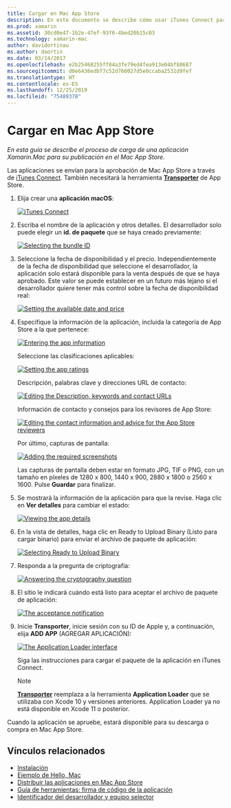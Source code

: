```yaml
---
title: Cargar en Mac App Store
description: En este documento se describe cómo usar iTunes Connect para cargar una aplicación Xamarin.Mac en el Mac App Store. También se indica la información que necesita iTunes Connect para completar el proceso.
ms.prod: xamarin
ms.assetid: 30cd0e47-1b2e-47ef-93f6-4bed20b15c03
ms.technology: xamarin-mac
author: davidortinau
ms.author: daortin
ms.date: 03/14/2017
ms.openlocfilehash: e2b25468255ff84a3fe79ed4fea913e04bf88687
ms.sourcegitcommit: d0e6436edbf7c52d760027d5e0ccaba2531d9fef
ms.translationtype: HT
ms.contentlocale: es-ES
ms.lasthandoff: 12/25/2019
ms.locfileid: "75489378"
---
```

# <a name="upload-to-mac-app-store"></a>Cargar en Mac App Store

_En esta guía se describe el proceso de carga de una aplicación Xamarin.Mac para su publicación en el Mac App Store._

Las aplicaciones se envían para la aprobación de Mac App Store a través de [iTunes Connect](https://itunesconnect.apple.com/). También necesitará la herramienta [**Transporter**](https://apps.apple.com/us/app/transporter/id1450874784?mt=12) de App Store.

1. Elija crear una **aplicación macOS**: 

    [![](uploading-images/image65.png "iTunes Connect")](uploading-images/image65.png#lightbox)

2. Escriba el nombre de la aplicación y otros detalles. El desarrollador solo puede elegir un **id. de paquete** que se haya creado previamente: 

    [![](uploading-images/image66.png "Selecting the bundle ID")](uploading-images/image66.png#lightbox)

3. Seleccione la fecha de disponibilidad y el precio. Independientemente de la fecha de disponibilidad que seleccione el desarrollador, la aplicación solo estará disponible para la venta después de que se haya aprobado. Este valor se puede establecer en un futuro más lejano si el desarrollador quiere tener más control sobre la fecha de disponibilidad real: 

    [![](uploading-images/image67.png "Setting the available date and price")](uploading-images/image67.png#lightbox)

4. Especifique la información de la aplicación, incluida la categoría de App Store a la que pertenece: 

    [![](uploading-images/image68.png "Entering the app information")](uploading-images/image68.png#lightbox) 

    Seleccione las clasificaciones aplicables: 

    [![](uploading-images/image69.png "Setting the app ratings")](uploading-images/image69.png#lightbox) 

    Descripción, palabras clave y direcciones URL de contacto: 

    [![](uploading-images/image70.png "Editing the Description, keywords and contact URLs")](uploading-images/image70.png#lightbox) 

    Información de contacto y consejos para los revisores de App Store: 

    [![](uploading-images/image71.png "Editing the contact information and advice for the App Store reviewers")](uploading-images/image71.png#lightbox) 

    Por último, capturas de pantalla: 

    [![](uploading-images/image72.png "Adding the required screenshots")](uploading-images/image72.png#lightbox) 

    Las capturas de pantalla deben estar en formato JPG, TIF o PNG, con un tamaño en píxeles de 1280 x 800, 1440 x 900, 2880 x 1800 o 2560 x 1600. Pulse **Guardar** para finalizar.

5. Se mostrará la información de la aplicación para que la revise. Haga clic en **Ver detalles** para cambiar el estado: 

    [![](uploading-images/image73.png "Viewing the app details")](uploading-images/image73.png#lightbox)

6. En la vista de detalles, haga clic en Ready to Upload Binary (Listo para cargar binario) para enviar el archivo de paquete de aplicación: 

    [![](uploading-images/image74.png "Selecting Ready to Upload Binary")](uploading-images/image74.png#lightbox)

7. Responda a la pregunta de criptografía: 

    [![](uploading-images/image75.png "Answering the cryptography question")](uploading-images/image75.png#lightbox)

8. El sitio le indicará cuándo está listo para aceptar el archivo de paquete de aplicación: 

    [![](uploading-images/image76.png "The acceptance notification")](uploading-images/image76.png#lightbox)

9. Inicie **Transporter**, inicie sesión con su ID de Apple y, a continuación, elija **ADD APP** (AGREGAR APLICACIÓN):

    [![](uploading-images/transporter01-sml.png "The Application Loader interface")](uploading-images/transporter01.png#lightbox)

    Siga las instrucciones para cargar el paquete de la aplicación en iTunes Connect.

    > [!NOTE]
    > [**Transporter**](https://apps.apple.com/us/app/transporter/id1450874784?mt=12) reemplaza a la herramienta **Application Loader** que se utilizaba con Xcode 10 y versiones anteriores.
    > Application Loader ya no está disponible en Xcode 11 o posterior.

Cuando la aplicación se apruebe, estará disponible para su descarga o compra en Mac App Store.

## <a name="related-links"></a>Vínculos relacionados

- [Instalación](~//mac/get-started/installation.md)
- [Ejemplo de Hello, Mac](~/mac/get-started/hello-mac.md)
- [Distribuir las aplicaciones en Mac App Store](https://developer.apple.com/devcenter/mac/checklist/)
- [Guía de herramientas: firma de código de la aplicación](https://developer.apple.com/library/mac/#documentation/ToolsLanguages/Conceptual/OSXWorkflowGuide/CodeSigning/CodeSigning.html)
- [Identificador del desarrollador y equipo selector](https://developer.apple.com/resources/developer-id/)
